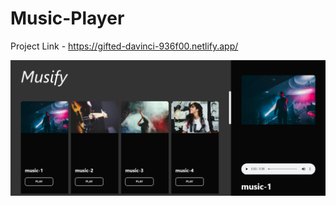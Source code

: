 # Music-Player

Project Link - https://gifted-davinci-936f00.netlify.app/

![](https://github.com/Rimjhim20/Music-Player/blob/main/thumbnails/musify.png)
